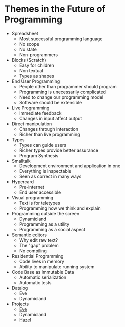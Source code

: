 # Themes in the Future of Programming

* Spreadsheet
  * Most successful programming language
  * No scope
  * No state
  * Non-programmers
* Blocks (Scratch)
  * Easy for children
  * Non textual
  * Types as shapes
* End User Programming
  * People other than programmer should program
  * Programming is unecessarily complicated
  * Need to change our programming model
  * Software should be extensible
* Live Programming
  * Immediate feedback
  * Changes in input affect output
* Direct manipulation
  * Changes through interaction
  * Richer than live programming
* Types
  * Types can guide users
  * Richer types provide better assurance
  * Program Synthesis
* Smalltalk
  * Development environment and application in one
  * Everything is inspectable
  * Seen as correct in many ways
* Hypercard
  * Pre-internet
  * End user accessible
* Visual programming
  * Text is for teletypes
  * Programming how we think and explain
* Programming outside the screen
  * Dynamicland
  * Programming as a utility
  * Programming as a social aspect
* Semantic editors
  * Why edit raw text?
  * The "gap" problem
  * No compiling
* Residential Programming
  * Code lives in memory
  * Ability to manipulate running system
* Code Base as Immutable Data
  * Automatic serialization
  * Automatic tests
* Datalog
  * Eve
  * Dynamicland
* Projects
  * [Eve](http://witheve.com/)
  * Dynamicland
  * [Hazel](https://hazel.org/)
